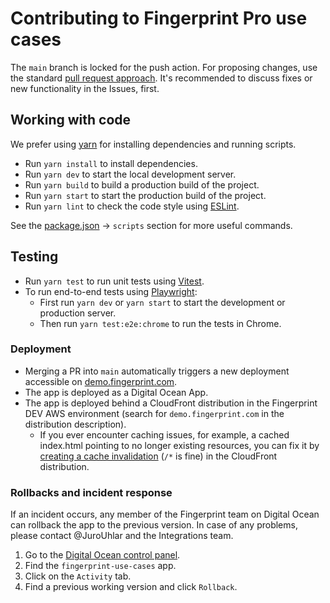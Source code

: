 # Contributing to Fingerprint Pro use cases

The `main` branch is locked for the push action. For proposing changes, use the standard [pull request approach](https://docs.github.com/en/pull-requests/collaborating-with-pull-requests/proposing-changes-to-your-work-with-pull-requests/creating-a-pull-request). It's recommended to discuss fixes or new functionality in the Issues, first.

## Working with code

We prefer using [yarn](https://yarnpkg.com/) for installing dependencies and running scripts.

* Run `yarn install` to install dependencies.
* Run `yarn dev` to start the local development server.
* Run `yarn build` to build a production build of the project.
* Run `yarn start` to start the production build of the project.
* Run `yarn lint` to check the code style using [ESLint](https://eslint.org/).

See the [package.json](./package.json) -> `scripts` section for more useful commands.

## Testing

* Run `yarn test` to run unit tests using [Vitest](https://vitest.dev/).
* To run end-to-end tests using [Playwright](https://playwright.dev/):
  *  First run `yarn dev` or `yarn start` to start the development or production server. 
  *  Then run `yarn test:e2e:chrome` to run the tests in Chrome.

### Deployment

- Merging a PR into `main` automatically triggers a new deployment accessible on [demo.fingerprint.com](https://demo.fingerprint.com).
- The app is deployed as a Digital Ocean App.
- The app is deployed behind a CloudFront distribution in the Fingerprint DEV AWS environment (search for `demo.fingerprint.com` in the distribution description).
  - If you ever encounter caching issues, for example, a cached index.html pointing to no longer existing resources, you can fix it by [creating a cache invalidation](https://docs.aws.amazon.com/AmazonCloudFront/latest/DeveloperGuide/Invalidation_Requests.html#invalidating-objects-console) (`/*` is fine) in the CloudFront distribution.

### Rollbacks and incident response

If an incident occurs, any member of the Fingerprint team on Digital Ocean can rollback the app to the previous version. In case of any problems, please contact @JuroUhlar and the Integrations team.

1. Go to the [Digital Ocean control panel](https://cloud.digitalocean.com/apps).
2. Find the `fingerprint-use-cases` app.
3. Click on the `Activity` tab.
4. Find a previous working version and click `Rollback`.

